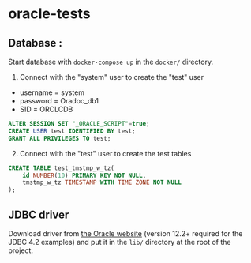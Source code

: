 # oracle-tests

## Database :

Start database with `docker-compose up` in the `docker/` directory.

1. Connect with the "system" user to create the "test" user

- username = system
- password = Oradoc_db1
- SID = ORCLCDB

```sql
ALTER SESSION SET "_ORACLE_SCRIPT"=true;
CREATE USER test IDENTIFIED BY test;
GRANT ALL PRIVILEGES TO test;
```

2. Connect with the "test" user to create the test tables

```sql
CREATE TABLE test_tmstmp_w_tz(
    id NUMBER(10) PRIMARY KEY NOT NULL,
    tmstmp_w_tz TIMESTAMP WITH TIME ZONE NOT NULL
);
```

## JDBC driver

Download driver from [the Oracle website](https://www.oracle.com/technetwork/database/application-development/jdbc/downloads/index.html)
(version 12.2+ required for the JDBC 4.2 examples) and put it in the `lib/` directory at the root of the project.
